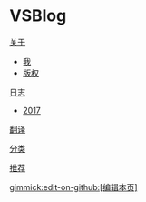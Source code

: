# VSBlog

[关于]()

  * [我](/index.md)
  * [版权](/about/copyright.md)

[日志]()

  * [2017](/blog/2017/index.md)

[翻译](/translation/index.md)

[分类](/topic/index.md)

[推荐](/recommend/index.md)

[gimmick:edit-on-github:[编辑本页]](vaniship#master)
